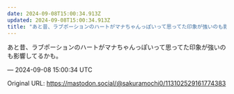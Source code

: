 ```yaml
---
date: 2024-09-08T15:00:34.913Z
updated: 2024-09-08T15:00:34.913Z
title: "あと昔、ラブポーションのハートがマナちゃんっぽいって思ってた印象が強いのも影響し[...]"
---
```


<p>あと昔、ラブポーションのハートがマナちゃんっぽいって思ってた印象が強いのも影響してるかも。</p>

&mdash; 2024-09-08 15:00:34 UTC

Original URL: https://mastodon.social/@sakuramochi0/113102529161774383
